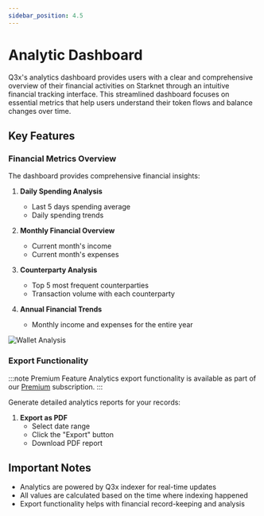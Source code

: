 ```yaml
---
sidebar_position: 4.5
---
```


# Analytic Dashboard

Q3x's analytics dashboard provides users with a clear and comprehensive overview of their financial activities on Starknet through an intuitive financial tracking interface. This streamlined dashboard focuses on essential metrics that help users understand their token flows and balance changes over time.

## Key Features

### Financial Metrics Overview

The dashboard provides comprehensive financial insights:

1. **Daily Spending Analysis**

   - Last 5 days spending average
   - Daily spending trends

2. **Monthly Financial Overview**

   - Current month's income
   - Current month's expenses

3. **Counterparty Analysis**

   - Top 5 most frequent counterparties
   - Transaction volume with each counterparty

4. **Annual Financial Trends**
   - Monthly income and expenses for the entire year

![Wallet Analysis](/img/analysis/dashboard.png)

### Export Functionality

:::note Premium Feature
Analytics export functionality is available as part of our [Premium](/premium) subscription.
:::

Generate detailed analytics reports for your records:

1. **Export as PDF**
   - Select date range
   - Click the "Export" button
   - Download PDF report

## Important Notes

- Analytics are powered by Q3x indexer for real-time updates
- All values are calculated based on the time where indexing happened
- Export functionality helps with financial record-keeping and analysis
